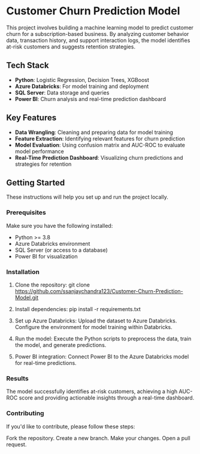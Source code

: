 # Customer Churn Prediction Model

This project involves building a machine learning model to predict customer churn for a subscription-based business. By analyzing customer behavior data, transaction history, and support interaction logs, the model identifies at-risk customers and suggests retention strategies.

## Tech Stack
- **Python**: Logistic Regression, Decision Trees, XGBoost
- **Azure Databricks**: For model training and deployment
- **SQL Server**: Data storage and queries
- **Power BI**: Churn analysis and real-time prediction dashboard

## Key Features
- **Data Wrangling**: Cleaning and preparing data for model training
- **Feature Extraction**: Identifying relevant features for churn prediction
- **Model Evaluation**: Using confusion matrix and AUC-ROC to evaluate model performance
- **Real-Time Prediction Dashboard**: Visualizing churn predictions and strategies for retention

## Getting Started

These instructions will help you set up and run the project locally.

### Prerequisites

Make sure you have the following installed:
- Python >= 3.8
- Azure Databricks environment
- SQL Server (or access to a database)
- Power BI for visualization

### Installation

1. Clone the repository:
   git clone https://github.com/ssanjaychandra123/Customer-Churn-Prediction-Model.git
   
3. Install dependencies:
   pip install -r requirements.txt

4. Set up Azure Databricks:
   Upload the dataset to Azure Databricks.
   Configure the environment for model training within Databricks.

5. Run the model:
   Execute the Python scripts to preprocess the data, train the model, and generate predictions.

6. Power BI integration:
   Connect Power BI to the Azure Databricks model for real-time predictions.

### Results
The model successfully identifies at-risk customers, achieving a high AUC-ROC score and providing actionable insights through a real-time dashboard.

### Contributing
If you'd like to contribute, please follow these steps:

Fork the repository.
Create a new branch.
Make your changes.
Open a pull request.
